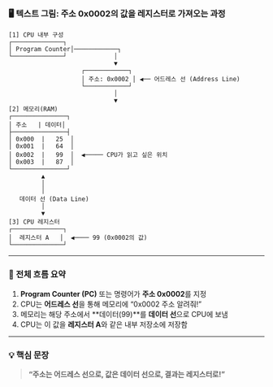### 🖥️ 텍스트 그림: 주소 0x0002의 값을 레지스터로 가져오는 과정

```
[1] CPU 내부 구성
┌──────────────┐
│ Program Counter│────────────┐
└──────────────┘             │
                             ▼
                    ┌────────────┐
                    │ 주소: 0x0002 │ ◀── 어드레스 선 (Address Line)
                    └────────────┘
                             │
                             ▼
[2] 메모리(RAM)
┌───────────────┐
│ 주소   | 데이터│
├───────────────┤
│ 0x000  |   25  │
│ 0x001  |   64  │
│ 0x002  |   99  │  ◀───── CPU가 읽고 싶은 위치
│ 0x003  |   87  │
└───────────────┘
         ▲
         │
         │
   데이터 선 (Data Line)
         │
         ▼
[3] CPU 레지스터
┌──────────────┐
│  레지스터 A   │  ◀──── 99 (0x0002의 값)
└──────────────┘
```

---

### 🔄 전체 흐름 요약

1. **Program Counter (PC)** 또는 명령어가 **주소 0x0002**를 지정  
2. CPU는 **어드레스 선**을 통해 메모리에 “0x0002 주소 알려줘!”  
3. 메모리는 해당 주소에서 **데이터(99)**를 **데이터 선**으로 CPU에 보냄  
4. CPU는 이 값을 **레지스터 A**와 같은 내부 저장소에 저장함

---

### 💡 핵심 문장

> **“주소는 어드레스 선으로, 값은 데이터 선으로, 결과는 레지스터로!”**
